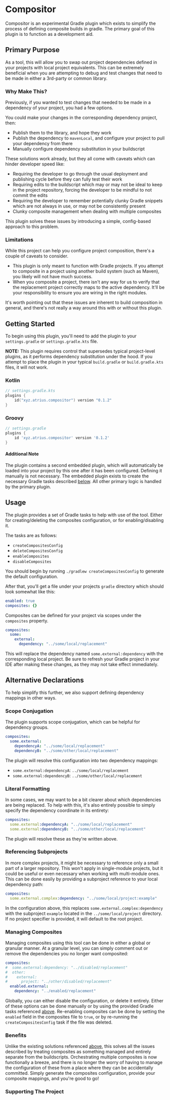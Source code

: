 # Compositor

Compositor is an experimental Gradle plugin which exists to simplify the process of defining composite builds in gradle.
The primary goal of this plugin is to function as a development aid.

## Primary Purpose

As a tool, this will allow you to swap out project dependencies defined in your projects with local project equivalents.
This can be extremely beneficial when you are attempting to debug and test changes that need to be made in either a
3rd-party or common library.

### Why Make This?

Previously, if you wanted to test changes that needed to be made in a dependency of your project, you had a few options.

You could make your changes in the corresponding dependency project, then:
* Publish them to the library, and hope they work
* Publish the dependency to `mavenLocal`, and configure your project to pull your dependency from there
* Manually configure dependency substitution in your buildscript

These solutions work already, but they all come with caveats which can hinder developer speed like:
* Requiring the developer to go through the usual deployment and publishing cycle before they can fully test their work
* Requiring edits to the buildscript which may or may not be ideal to keep in the project repository, forcing the 
developer to be mindful to not commit the edits
* Requiring the developer to remember potentially clunky Gradle snippets which are not always in use, or may not be
consistently present
* Clunky composite management when dealing with multiple composites

This plugin solves these issues by introducing a simple, config-based approach to this problem.

### Limitations

While this project can help you configure project composition, there's a couple of caveats to consider.

- This plugin is only meant to function with Gradle projects. If you attempt to composite in a project using another
build system (such as Maven), you likely will not have much success.
- When you composite a project, there isn't any way for us to verify that the replacement project correctly maps to the
active dependency. It'll be your responsibility to ensure you are wiring in the right modules.

It's worth pointing out that these issues are inherent to build composition in general, and there's not really a way
around this with or without this plugin.

## Getting Started

To begin using this plugin, you'll need to add the plugin to your `settings.gradle` or `settings.gradle.kts` file.

**NOTE:** This plugin requires control that supersedes typical project-level plugins, as it performs dependency substitution
under the hood. If you attempt to place the plugin in your typical `build.gradle` or `build.gradle.kts` files, it will not work.

### Kotlin
<!-- x-release-please-start-version -->
```kotlin
// settings.gradle.kts
plugins {
    id("xyz.atrius.compositor") version "0.1.2"
}
```

### Groovy
```groovy
// settings.gradle
plugins {
    id 'xyz.atrius.compositor' version '0.1.2'
}
```
<!-- x-release-please-end -->

#### Additional Note

The plugin contains a second embedded plugin, which will automatically be loaded into your project by this one after it
has been configured. Defining it manually is not necessary. The embedded plugin exists to create the necessary Gradle
tasks described [below](#usage). All other primary logic is handled by the primary plugin.

## Usage

The plugin provides a set of Gradle tasks to help with use of the tool. Either for creating/deleting the composites
configuration, or for enabling/disabling it.

The tasks are as follows:
- `createCompositesConfig`
- `deleteCompositesConfig`
- `enableComposites`
- `disableComposites`

You should begin by running `./gradlew createCompositesConfig` to generate the default configuration.

After that, you'll get a file under your projects `gradle` directory which should look somewhat like this:

```yaml
enabled: true
composites: {}
```

Composites can be defined for your project via scopes under the `composites` property.

```yaml
composites:
  some:
    external:
      dependency: "../some/local/replacement"
```

This will replace the dependency named `some.external:dependency` with the corresponding local project. Be sure to refresh
your Gradle project in your IDE after making these changes, as they may not take effect immediately.

## Alternative Declarations

To help simplify this further, we also support defining dependency mappings in other ways.

### Scope Conjugation

The plugin supports scope conjugation, which can be helpful for dependency groups.

```yaml
composites:
  some.external:
    dependencyA: "../some/local/replacement"
    dependencyB: "../some/other/local/replacement"
```

The plugin will resolve this configuration into two dependency mappings:
- `some.external:dependencyA`: `../some/local/replacement`
- `some.external:dependencyB`: `../some/other/local/replacement`

### Literal Formatting

In some cases, we may want to be a bit clearer about which dependencies are being replaced. To help with this, it's also
entirely possible to simply specify the dependency coordinate in its entirety:

```yaml
composites:
  some.external:dependencyA: "../some/local/replacement"
  some.external:dependencyB: "../some/other/local/replacement"
```

The plugin will resolve these as they're written above.

### Referencing Subprojects

In more complex projects, it might be necessary to reference only a small part of a larger repository. This won't apply
in single-module projects, but it could be useful or even necessary when working with multi-module ones. This can be done
easily by providing a subproject reference to your local dependency path:

```yaml
composites:
  some.external.complex:dependency: "../some/local/project:example"
```

In the configuration above, this replaces `some.external.complex:dependency` with the subproject `example` located in
the `../some/local/project` directory. If no project specifier is provided, it will default to the root project.

### Managing Composites

Managing composites using this tool can be done in either a global or granular manner. At a granular level, you can
simply comment out or remove the dependencies you no longer want composited:

```yaml
composites:
#  some.external:dependency: "../disabled/replacement"
#  other:
#    external:
#      project: "../other/disabled/replacement"
  enabled.external:
    dependency: "../enabled/replacement"
```

Globally, you can either disable the configuration, or delete it entirely. Either of these options can be done manually
or by using the provided Gradle tasks referenced [above](#usage). Re-enabling composites can be done by setting the `enabled`
field in the composites file to `true`, or by re-running the `createCompositesConfig` task if the file was deleted.

### Benefits

Unlike the existing solutions referenced [above](#why-make-this), this solves all the issues described by treating composites
as something managed and entirely separate from the buildscripts. Orchestrating multiple composites is now functionally a
breeze, and there is no longer the worry of having to manage the configuration of these from a place where they can be
accidentally committed. Simply generate the composites configuration, provide your composite mappings, and you're good
to go!

### Supporting The Project
